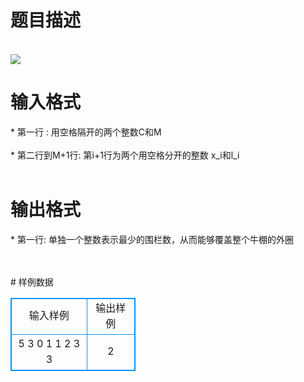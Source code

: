 # 

 
 # 题目描述 
<p>
<br><img border="0" src="/source/joyoi/tyvj-2612/img/aHR0cDovL3d3dy5qb3lvaS5jbi9wcm9ibGVtL3R5dmotMjYxMi9wcm9ibGVtc19pbWFnZXMvMzA1My8xNzgwLmpwZw==.jpg"> </p> 

 
 # 输入格式 
<p>
* 第一行 : 用空格隔开的两个整数C和M<br><br>* 第二行到M+1行: 第i+1行为两个用空格分开的整数 x_i和l_i<br><br></p> 

 
 # 输出格式 
<p>
* 第一行: 单独一个整数表示最少的围栏数，从而能够覆盖整个牛棚的外圈<br><br><br></p> 
# 样例数据
<style>
        table,table tr th, table tr td { border:1px solid #0094ff; }
        table { width: 200px; min-height: 25px; line-height: 25px; text-align: center; border-collapse: collapse;}   
    </style>
<table>
	<tr>
		<td>输入样例</td>
		<td>输出样例</td>
	</tr>
<tr><td>5 3
0 1
1 2
3 3

</td><td>2</td></tr></table>
